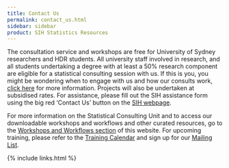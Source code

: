 ```yaml
---
title: Contact Us
permalink: contact_us.html
sidebar: sidebar
product: SIH Statistics Resources
---
```


The consultation service and workshops are free for University of Sydney researchers and HDR students. All university staff involved in research, and all students undertaking a degree with at least a 50% research component are eligible for a statistical consulting session with us. If this is you, you might be wondering when to engage with us and how our consults work, [click here](what_to_expect) for more information. Projects will also be undertaken at subsidised rates. For assistance, please fill out the SIH assistance form using the big red ‘Contact Us’ button on the [SIH webpage](https://www.sydney.edu.au/research/facilities/sydney-informatics-hub.html). 

For more information on the Statistical Consulting Unit and to access our downloadable workshops and workflows and other curated resources, go to the [Workshops and Workflows section](workshops_and_workflows) of this website. For upcoming training, please refer to the [Training Calendar](https://www.sydney.edu.au/research/facilities/sydney-informatics-hub/workshops-and-training/training-calendar.html) and sign up for our [Mailing List](https://signup.e2ma.net/signup/1945889/1928048/).


{% include links.html %}
